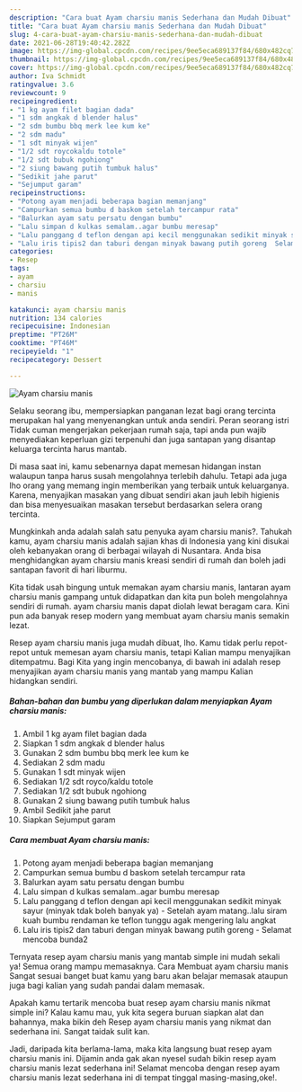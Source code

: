 ```yaml
---
description: "Cara buat Ayam charsiu manis Sederhana dan Mudah Dibuat"
title: "Cara buat Ayam charsiu manis Sederhana dan Mudah Dibuat"
slug: 4-cara-buat-ayam-charsiu-manis-sederhana-dan-mudah-dibuat
date: 2021-06-28T19:40:42.282Z
image: https://img-global.cpcdn.com/recipes/9ee5eca689137f84/680x482cq70/ayam-charsiu-manis-foto-resep-utama.jpg
thumbnail: https://img-global.cpcdn.com/recipes/9ee5eca689137f84/680x482cq70/ayam-charsiu-manis-foto-resep-utama.jpg
cover: https://img-global.cpcdn.com/recipes/9ee5eca689137f84/680x482cq70/ayam-charsiu-manis-foto-resep-utama.jpg
author: Iva Schmidt
ratingvalue: 3.6
reviewcount: 9
recipeingredient:
- "1 kg ayam filet bagian dada"
- "1 sdm angkak d blender halus"
- "2 sdm bumbu bbq merk lee kum ke"
- "2 sdm madu"
- "1 sdt minyak wijen"
- "1/2 sdt roycokaldu totole"
- "1/2 sdt bubuk ngohiong"
- "2 siung bawang putih tumbuk halus"
- "Sedikit jahe parut"
- "Sejumput garam"
recipeinstructions:
- "Potong ayam menjadi beberapa bagian memanjang"
- "Campurkan semua bumbu d baskom setelah tercampur rata"
- "Balurkan ayam satu persatu dengan bumbu"
- "Lalu simpan d kulkas semalam..agar bumbu meresap"
- "Lalu panggang d teflon dengan api kecil menggunakan sedikit minyak sayur (minyak tdak boleh banyak ya)  Setelah ayam matang..lalu siram kuah bumbu rendaman ke teflon tunggu agak mengering lalu angkat"
- "Lalu iris tipis2 dan taburi dengan minyak bawang putih goreng  Selamat mencoba bunda2"
categories:
- Resep
tags:
- ayam
- charsiu
- manis

katakunci: ayam charsiu manis 
nutrition: 134 calories
recipecuisine: Indonesian
preptime: "PT26M"
cooktime: "PT46M"
recipeyield: "1"
recipecategory: Dessert

---
```



![Ayam charsiu manis](https://img-global.cpcdn.com/recipes/9ee5eca689137f84/680x482cq70/ayam-charsiu-manis-foto-resep-utama.jpg)

Selaku seorang ibu, mempersiapkan panganan lezat bagi orang tercinta merupakan hal yang menyenangkan untuk anda sendiri. Peran seorang istri Tidak cuman mengerjakan pekerjaan rumah saja, tapi anda pun wajib menyediakan keperluan gizi terpenuhi dan juga santapan yang disantap keluarga tercinta harus mantab.

Di masa  saat ini, kamu sebenarnya dapat memesan hidangan instan walaupun tanpa harus susah mengolahnya terlebih dahulu. Tetapi ada juga lho orang yang memang ingin memberikan yang terbaik untuk keluarganya. Karena, menyajikan masakan yang dibuat sendiri akan jauh lebih higienis dan bisa menyesuaikan masakan tersebut berdasarkan selera orang tercinta. 



Mungkinkah anda adalah salah satu penyuka ayam charsiu manis?. Tahukah kamu, ayam charsiu manis adalah sajian khas di Indonesia yang kini disukai oleh kebanyakan orang di berbagai wilayah di Nusantara. Anda bisa menghidangkan ayam charsiu manis kreasi sendiri di rumah dan boleh jadi santapan favorit di hari liburmu.

Kita tidak usah bingung untuk memakan ayam charsiu manis, lantaran ayam charsiu manis gampang untuk didapatkan dan kita pun boleh mengolahnya sendiri di rumah. ayam charsiu manis dapat diolah lewat beragam cara. Kini pun ada banyak resep modern yang membuat ayam charsiu manis semakin lezat.

Resep ayam charsiu manis juga mudah dibuat, lho. Kamu tidak perlu repot-repot untuk memesan ayam charsiu manis, tetapi Kalian mampu menyajikan ditempatmu. Bagi Kita yang ingin mencobanya, di bawah ini adalah resep menyajikan ayam charsiu manis yang mantab yang mampu Kalian hidangkan sendiri.

<!--inarticleads1-->

##### Bahan-bahan dan bumbu yang diperlukan dalam menyiapkan Ayam charsiu manis:

1. Ambil 1 kg ayam filet bagian dada
1. Siapkan 1 sdm angkak d blender halus
1. Gunakan 2 sdm bumbu bbq merk lee kum ke
1. Sediakan 2 sdm madu
1. Gunakan 1 sdt minyak wijen
1. Sediakan 1/2 sdt royco/kaldu totole
1. Sediakan 1/2 sdt bubuk ngohiong
1. Gunakan 2 siung bawang putih tumbuk halus
1. Ambil Sedikit jahe parut
1. Siapkan Sejumput garam




<!--inarticleads2-->

##### Cara membuat Ayam charsiu manis:

1. Potong ayam menjadi beberapa bagian memanjang
1. Campurkan semua bumbu d baskom setelah tercampur rata
1. Balurkan ayam satu persatu dengan bumbu
1. Lalu simpan d kulkas semalam..agar bumbu meresap
1. Lalu panggang d teflon dengan api kecil menggunakan sedikit minyak sayur (minyak tdak boleh banyak ya)  - Setelah ayam matang..lalu siram kuah bumbu rendaman ke teflon tunggu agak mengering lalu angkat
1. Lalu iris tipis2 dan taburi dengan minyak bawang putih goreng  - Selamat mencoba bunda2




Ternyata resep ayam charsiu manis yang mantab simple ini mudah sekali ya! Semua orang mampu memasaknya. Cara Membuat ayam charsiu manis Sangat sesuai banget buat kamu yang baru akan belajar memasak ataupun juga bagi kalian yang sudah pandai dalam memasak.

Apakah kamu tertarik mencoba buat resep ayam charsiu manis nikmat simple ini? Kalau kamu mau, yuk kita segera buruan siapkan alat dan bahannya, maka bikin deh Resep ayam charsiu manis yang nikmat dan sederhana ini. Sangat taidak sulit kan. 

Jadi, daripada kita berlama-lama, maka kita langsung buat resep ayam charsiu manis ini. Dijamin anda gak akan nyesel sudah bikin resep ayam charsiu manis lezat sederhana ini! Selamat mencoba dengan resep ayam charsiu manis lezat sederhana ini di tempat tinggal masing-masing,oke!.

